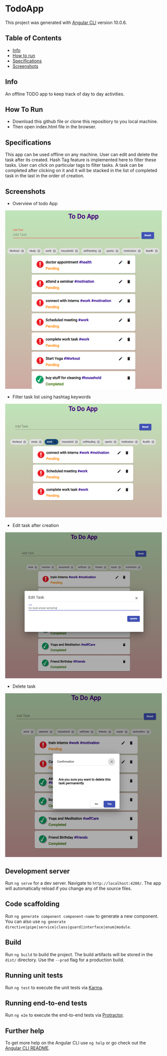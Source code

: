 # TodoApp

This project was generated with [Angular CLI](https://github.com/angular/angular-cli) version 10.0.6.


## Table of Contents

* [Info](#Info)
* [How to run](#HowToRun)
* [Specifications](#Specifications)
* [Screenshots](#Screenshots)



## Info
An offline TODO app to keep track of day to day activities.


## How To Run
* Download this github file or clone this repositiory to you local machine.
* Then open index.html file in the browser.
## Specifications

This app can be used offline on any machine. User can edit and delete the task after its created. Hash Tag feature is implemented here to filter these tasks. User can click on particular tags to filter tasks. A task can be completed after clicking on it and it will be stacked in the list of completed task in the last in the order of creation.

## Screenshots

* Overview of todo App

![Todo App](/images/todo_5.png)

* Filter task list using hashtag keywords

![Todo App](/images/todo_2.png)

* Edit task after creation

![Todo App](/images/todo_3.png)

* Delete task

![Todo App](/images/todo_4.png)

## Development server

Run `ng serve` for a dev server. Navigate to `http://localhost:4200/`. The app will automatically reload if you change any of the source files.

## Code scaffolding

Run `ng generate component component-name` to generate a new component. You can also use `ng generate directive|pipe|service|class|guard|interface|enum|module`.

## Build

Run `ng build` to build the project. The build artifacts will be stored in the `dist/` directory. Use the `--prod` flag for a production build.

## Running unit tests

Run `ng test` to execute the unit tests via [Karma](https://karma-runner.github.io).

## Running end-to-end tests

Run `ng e2e` to execute the end-to-end tests via [Protractor](http://www.protractortest.org/).

## Further help

To get more help on the Angular CLI use `ng help` or go check out the [Angular CLI README](https://github.com/angular/angular-cli/blob/master/README.md).
